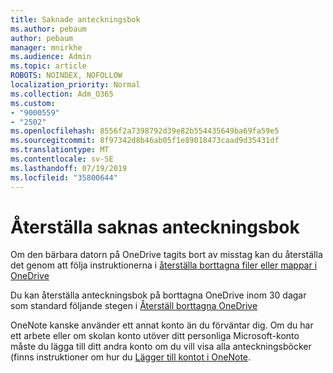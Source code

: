 ```yaml
---
title: Saknade anteckningsbok
ms.author: pebaum
author: pebaum
manager: mnirkhe
ms.audience: Admin
ms.topic: article
ROBOTS: NOINDEX, NOFOLLOW
localization_priority: Normal
ms.collection: Adm_O365
ms.custom:
- "9000559"
- "2502"
ms.openlocfilehash: 8556f2a7398792d39e82b554435649ba69fa59e5
ms.sourcegitcommit: 8f97342d8b46ab05f1e89018473caad9d35431df
ms.translationtype: MT
ms.contentlocale: sv-SE
ms.lasthandoff: 07/19/2019
ms.locfileid: "35800644"
---
```

# <a name="recover-missing-notebook"></a>Återställa saknas anteckningsbok

Om den bärbara datorn på OneDrive tagits bort av misstag kan du återställa det genom att följa instruktionerna i [återställa borttagna filer eller mappar i OneDrive](https://support.office.com/article/949ada80-0026-4db3-a953-c99083e6a84f)

Du kan återställa anteckningsbok på borttagna OneDrive inom 30 dagar som standard följande stegen i [Återställ borttagna OneDrive](https://docs.microsoft.com/onedrive/restore-deleted-onedrive)

OneNote kanske använder ett annat konto än du förväntar dig. Om du har ett arbete eller om skolan konto utöver ditt personliga Microsoft-konto måste du lägga till ditt andra konto om du vill visa alla anteckningsböcker (finns instruktioner om hur du [Lägger till kontot i OneNote](https://support.office.com/article/5afff855-54ee-47e4-a773-db048d4ac299).